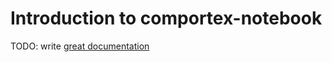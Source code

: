 # Introduction to comportex-notebook

TODO: write [great documentation](http://jacobian.org/writing/what-to-write/)
